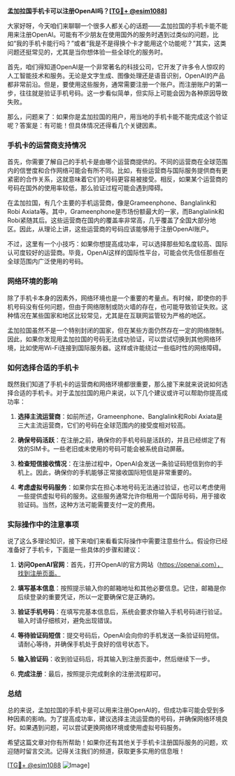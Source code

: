 **孟加拉国手机卡可以注册OpenAI吗？[[TG💪+ @esim1088](https://t.me/s/esim1088)]**

大家好呀，今天咱们来聊聊一个很多人都关心的话题——孟加拉国的手机卡能不能用来注册OpenAI。可能有不少朋友在使用国外的服务时遇到过类似的问题，比如“我的手机卡能行吗？”或者“我是不是得换个卡才能用这个功能呢？”其实，这类问题还挺常见的，尤其是当你想体验一些全球化的服务时。

首先，咱们得知道OpenAI是一个非常著名的科技公司，它开发了许多令人惊叹的人工智能技术和服务。无论是文字生成、图像处理还是语音识别，OpenAI的产品都非常前沿。但是，要使用这些服务，通常需要注册一个账户。而注册账户的第一步，往往就是验证手机号码。这一步看似简单，但实际上可能会因为各种原因导致失败。

那么，问题来了：如果你是孟加拉国的用户，用当地的手机卡能不能完成这个验证呢？答案是：有可能！但具体情况还得看几个关键因素。

### **手机卡的运营商支持情况**

首先，你需要了解自己的手机卡是由哪个运营商提供的。不同的运营商在全球范围内的信誉度和合作网络可能会有所不同。比如，有些运营商与国际服务提供商有更紧密的合作关系，这就意味着它们的号码更容易被接受。相反，如果某个运营商的号码在国外的使用率较低，那么验证过程可能会遇到障碍。

在孟加拉国，有几个主要的手机运营商，像是Grameenphone、Banglalink和Robi Axiata等。其中，Grameenphone是市场份额最大的一家，而Banglalink和Robi紧随其后。这些运营商在国内的覆盖率非常高，几乎覆盖了全国大部分地区。因此，从理论上讲，这些运营商的号码应该能够用于注册OpenAI账户。

不过，这里有一个小技巧：如果你想提高成功率，可以选择那些知名度较高、国际认可度较好的运营商。毕竟，OpenAI这样的国际性平台，可能会优先信任那些在全球范围内广泛使用的号码。

### **网络环境的影响**

除了手机卡本身的因素外，网络环境也是一个重要的考量点。有时候，即使你的手机号码没有任何问题，但由于网络限制或防火墙的存在，也可能导致验证失败。这种情况在某些国家和地区比较常见，尤其是在互联网监管较为严格的地区。

孟加拉国虽然不是一个特别封闭的国家，但在某些方面仍然存在一定的网络限制。因此，如果你发现用孟加拉国的号码无法成功验证，可以尝试切换到其他网络环境，比如使用Wi-Fi连接到国际服务器。这样或许能绕过一些临时性的网络障碍。

### **如何选择合适的手机卡**

既然我们知道了手机卡的运营商和网络环境都很重要，那么接下来就来说说如何选择合适的手机卡。对于孟加拉国的用户来说，以下几个建议或许可以帮助你提高成功率：

1. **选择主流运营商**：如前所述，Grameenphone、Banglalink和Robi Axiata是三大主流运营商，它们的号码在全球范围内的接受度相对较高。
   
2. **确保号码活跃**：在注册之前，确保你的手机号码是活跃的，并且已经绑定了有效的SIM卡。一些老旧或未使用的号码可能会被系统自动屏蔽。

3. **检查短信接收情况**：在注册过程中，OpenAI会发送一条验证码短信到你的手机上。因此，确保你的手机能够正常接收国际短信是非常重要的。

4. **考虑虚拟号码服务**：如果你实在担心本地号码无法通过验证，也可以考虑使用一些提供虚拟号码的服务。这些服务通常允许你租用一个国际号码，用于接收验证码。当然，这种方法可能需要支付一定的费用。

### **实际操作中的注意事项**

说了这么多理论知识，接下来咱们来看看实际操作中需要注意些什么。假设你已经准备好了手机卡，下面是一些具体的步骤和建议：

1. **访问OpenAI官网**：首先，打开OpenAI的官方网站（https://openai.com），找到注册页面。

2. **填写基本信息**：按照提示输入你的邮箱地址和其他必要信息。记住，邮箱是你后续登录的重要凭证，所以一定要确保它是正确的。

3. **验证手机号码**：在填写完基本信息后，系统会要求你输入手机号码进行验证。输入时请仔细核对，避免出现错误。

4. **等待验证码短信**：提交号码后，OpenAI会向你的手机发送一条验证码短信。请耐心等待，并确保手机处于良好的信号状态下。

5. **输入验证码**：收到验证码后，将其输入到注册页面中，然后继续下一步。

6. **完成注册**：最后，按照提示完成剩余的注册流程即可。

### **总结**

总的来说，孟加拉国的手机卡是可以用来注册OpenAI的，但成功率可能会受到多种因素的影响。为了提高成功率，建议选择主流运营商的号码，并确保网络环境良好。如果遇到问题，可以尝试更换网络环境或使用虚拟号码服务。

希望这篇文章对你有所帮助！如果你还有其他关于手机卡注册国际服务的问题，欢迎随时留言交流。记得关注我们的频道，获取更多实用的信息哦！

[[TG💪+ @esim1088](https://t.me/s/esim1088) ![Image](https://i.postimg.cc/4NQfJmqS/Snipaste-2025-05-13-00-14-12.png)]